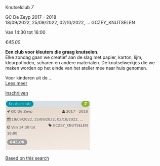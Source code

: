 Knutselclub *7*

GC De Zeyp 2017 - 2018  
18/09/2022, 25/09/2022, 02/10/2022, ... GCZEY\_KNUTSELEN  

Van 14:30 tot 16:00

*€45,00*

  

  

**Een club voor kleuters die graag knutselen.**  
Elke zondag gaan we creatief aan de slag met papier, karton, lijm, kleurpotloden, scharen en andere materialen. De knutselwerkjes die we maken worden op het einde van het atelier mee naar huis genomen.  
  
Voor kinderen uit de ...  
[Lees meer](https://tickets.vgc.be/activity/subscribe/GCZEY_KNUTSELEN)

[Inschrijven](https://tickets.vgc.be/activity/subscribe/GCZEY_KNUTSELEN)

![](80245.png)

[Based on this search](https://tickets.vgc.be/activity/index?&vrijeplaatsen=1&Age%5B%5D=4%2C6&entity=276)